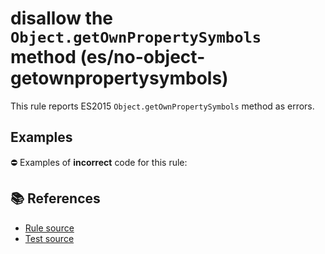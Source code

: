 # disallow the `Object.getOwnPropertySymbols` method (es/no-object-getownpropertysymbols)

This rule reports ES2015 `Object.getOwnPropertySymbols` method as errors.

## Examples

⛔ Examples of **incorrect** code for this rule:

<eslint-playground type="bad" code="/*eslint es/no-object-getownpropertysymbols: error */
const symbols = Object.getOwnPropertySymbols(obj)
" />

## 📚 References

- [Rule source](https://github.com/mysticatea/eslint-plugin-es/blob/v1.3.0/lib/rules/no-object-getownpropertysymbols.js)
- [Test source](https://github.com/mysticatea/eslint-plugin-es/blob/v1.3.0/tests/lib/rules/no-object-getownpropertysymbols.js)
